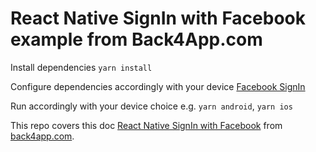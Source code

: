# React Native SignIn with Facebook example from Back4App.com
Install dependencies
`yarn install`

Configure dependencies accordingly with your device
[Facebook SignIn](https://github.com/facebook/react-native-fbsdk)

Run accordingly with your device choice
e.g. `yarn android`, `yarn ios`

This repo covers this doc [React Native SignIn with Facebook](https://www.back4app.com/docs/react-native/parse-sdk/working-with-users/react-native-facebook-login) from [back4app.com](back4app.com).
